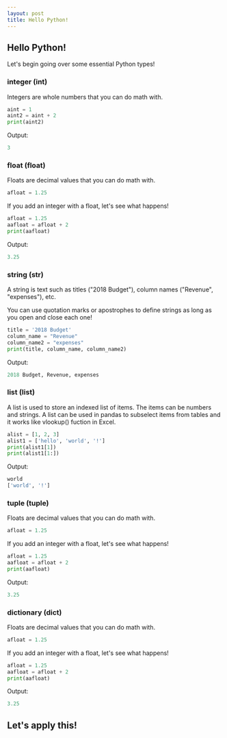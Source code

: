 ```yaml
---
layout: post
title: Hello Python!
---
```


## Hello Python!
Let's begin going over some essential Python types!

### integer (int)
Integers are whole numbers that you can do math with.
```python
aint = 1
aint2 = aint + 2
print(aint2)
```
Output:
```python
3
```

### float (float)
Floats are decimal values that you can do math with.
```python
afloat = 1.25
```
If you add an integer with a float, let's see what happens!
```python
afloat = 1.25
aafloat = afloat + 2
print(aafloat)
```
Output:
```python
3.25
```

### string (str)
A string is text such as titles ("2018 Budget"), column names ("Revenue", "expenses"), etc.

You can use quotation marks or apostrophes to define strings as long as you open and close each one!
```python
title = '2018 Budget'
column_name = "Revenue"
column_name2 = "expenses"
print(title, column_name, column_name2)
```
Output:
```python
2018 Budget, Revenue, expenses
```

### list (list)
A list is used to store an indexed list of items.
The items can be numbers and strings. 
A list can be used in pandas to subselect items from tables and it works like vlookup() fuction in Excel.
```python
alist = [1, 2, 3]
alist1 = ['hello', 'world', '!']
print(alist1[1])
print(alist1[1:])
```
Output:
```python
world
['world', '!']
```

### tuple (tuple)
Floats are decimal values that you can do math with.
```python
afloat = 1.25
```
If you add an integer with a float, let's see what happens!
```python
afloat = 1.25
aafloat = afloat + 2
print(aafloat)
```
Output:
```python
3.25
```

### dictionary (dict)
Floats are decimal values that you can do math with.
```python
afloat = 1.25
```
If you add an integer with a float, let's see what happens!
```python
afloat = 1.25
aafloat = afloat + 2
print(aafloat)
```
Output:
```python
3.25
```

## Let's apply this!
